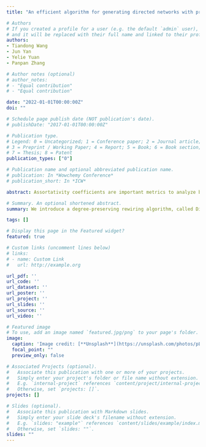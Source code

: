 ```yaml
---
title: "An efficient algorithm for generating directed networks with predetermined assortativity measures (work in progress)"

# Authors
# If you created a profile for a user (e.g. the default `admin` user), write the username (folder name) here 
# and it will be replaced with their full name and linked to their profile.
authors:
- Tiandong Wang
- Jun Yan
- Yelie Yuan
- Panpan Zhang

# Author notes (optional)
# author_notes:
# - "Equal contribution"
# - "Equal contribution"

date: "2022-01-01T00:00:00Z"
doi: ""

# Schedule page publish date (NOT publication's date).
# publishDate: "2017-01-01T00:00:00Z"

# Publication type.
# Legend: 0 = Uncategorized; 1 = Conference paper; 2 = Journal article;
# 3 = Preprint / Working Paper; 4 = Report; 5 = Book; 6 = Book section;
# 7 = Thesis; 8 = Patent
publication_types: ["0"]

# Publication name and optional abbreviated publication name.
# publication: In *Wowchemy Conference*
# publication_short: In *ICW*

abstract: Assortativity coefficients are important metrics to analyze both directed and undirected networks. In general, it is not guaranteed that the fitted model will always agree with the assortativity coefficients in the given network, and the structure of directed networks is more complicated than the undirected ones. Therefore, we provide a remedy by proposing a degree-preserving rewiring algorithm, called DiDPR, for generating directed networks with given directed assortativity coefficients. We construct the joint edge distribution of the target network by accounting for the four directed assortativity coefficients simultaneously, provided that they are attainable, and obtain the desired network by solving a convex optimization problem. Our algorithm also helps check the attainability of the given assortativity coefficients. We assess the performance of the proposed algorithm by simulation studies with focus on two different network models, namely Erdős–Rényi and preferential attachment random networks. We then apply the algorithm to a Facebook wall post network as a real data example. The codes for implementing our algorithm are publicly available in a [R package wdnet](../wdnet/).

# Summary. An optional shortened abstract.
summary: We introduce a degree-preserving rewiring algorithm, called DiDPR, for generating directed networks with given directed assortativity coefficients.

tags: []

# Display this page in the Featured widget?
featured: true

# Custom links (uncomment lines below)
# links:
# - name: Custom Link
#   url: http://example.org

url_pdf: ''
url_code: ''
url_dataset: ''
url_poster: ''
url_project: ''
url_slides: ''
url_source: ''
url_video: ''

# Featured image
# To use, add an image named `featured.jpg/png` to your page's folder. 
image:
  caption: 'Image credit: [**Unsplash**](https://unsplash.com/photos/pLCdAaMFLTE)'
  focal_point: ""
  preview_only: false

# Associated Projects (optional).
#   Associate this publication with one or more of your projects.
#   Simply enter your project's folder or file name without extension.
#   E.g. `internal-project` references `content/project/internal-project/index.md`.
#   Otherwise, set `projects: []`.
projects: []

# Slides (optional).
#   Associate this publication with Markdown slides.
#   Simply enter your slide deck's filename without extension.
#   E.g. `slides: "example"` references `content/slides/example/index.md`.
#   Otherwise, set `slides: ""`.
slides: ""
---
```


<!-- {{% callout note %}}
Click the *Cite* button above to demo the feature to enable visitors to import publication metadata into their reference management software.
{{% /callout %}}

{{% callout note %}}
Create your slides in Markdown - click the *Slides* button to check out the example.
{{% /callout %}}

Supplementary notes can be added here, including [code, math, and images](https://wowchemy.com/docs/writing-markdown-latex/). -->
